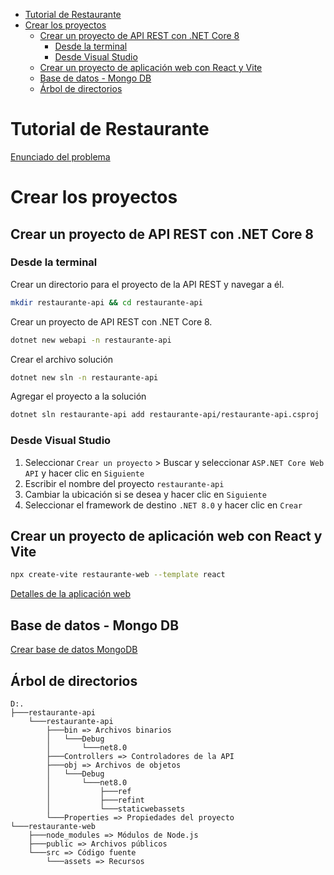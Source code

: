 - [Tutorial de Restaurante](#tutorial-de-restaurante)
- [Crear los proyectos](#crear-los-proyectos)
  - [Crear un proyecto de API REST con .NET Core 8](#crear-un-proyecto-de-api-rest-con-net-core-8)
    - [Desde la terminal](#desde-la-terminal)
    - [Desde Visual Studio](#desde-visual-studio)
  - [Crear un proyecto de aplicación web con React y Vite](#crear-un-proyecto-de-aplicación-web-con-react-y-vite)
  - [Base de datos - Mongo DB](#base-de-datos---mongo-db)
  - [Árbol de directorios](#árbol-de-directorios)

# Tutorial de Restaurante

[Enunciado del problema](Enunciado.md)

# Crear los proyectos

## Crear un proyecto de API REST con .NET Core 8

### Desde la terminal

Crear un directorio para el proyecto de la API REST y navegar a él.

```bash
mkdir restaurante-api && cd restaurante-api
```

Crear un proyecto de API REST con .NET Core 8.

```bash
dotnet new webapi -n restaurante-api
```

Crear el archivo solución

```bash
dotnet new sln -n restaurante-api
```

Agregar el proyecto a la solución

```bash
dotnet sln restaurante-api add restaurante-api/restaurante-api.csproj
```

### Desde Visual Studio

1. Seleccionar `Crear un proyecto` > Buscar y seleccionar `ASP.NET Core Web API` y hacer clic en `Siguiente`
2. Escribir el nombre del proyecto `restaurante-api`
3. Cambiar la ubicación si se desea y hacer clic en `Siguiente`
4. Seleccionar el framework de destino `.NET 8.0` y hacer clic en `Crear`

## Crear un proyecto de aplicación web con React y Vite

```bash
npx create-vite restaurante-web --template react
```

[Detalles de la aplicación web](/restaurante-web/README.md)

## Base de datos - Mongo DB

[Crear base de datos MongoDB](https://account.mongodb.com/account/login?n=https%3A%2F%2Fcloud.mongodb.com%2Fv2%2F6600ffc9ef409c31f908c973&nextHash=%23overview&signedOut=true)

## Árbol de directorios

    D:.
    ├───restaurante-api
        └───restaurante-api
            ├───bin => Archivos binarios
            │   └───Debug
            │       └───net8.0
            ├───Controllers => Controladores de la API
            ├───obj => Archivos de objetos
            │   └───Debug
            │       └───net8.0
            │           ├───ref
            │           ├───refint
            │           └───staticwebassets
            └───Properties => Propiedades del proyecto
    └───restaurante-web
        ├───node_modules => Módulos de Node.js
        ├───public => Archivos públicos
        └───src => Código fuente
            └───assets => Recursos

